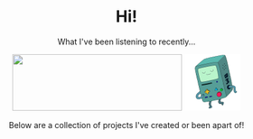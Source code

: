<div align="center">
  <h1>Hi!</h1>
  <p>What I've been listening to recently...</p>
  <a href="https://spotify.jackson.gd/link"><img height="100" width="300" src="https://spotify.jackson.gd/svg" role="img"/></a>
  <img src="bmo-200.gif" height="100" width="100" />
  <p>Below are a collection of projects I've created or been apart of!</p>
</div>
